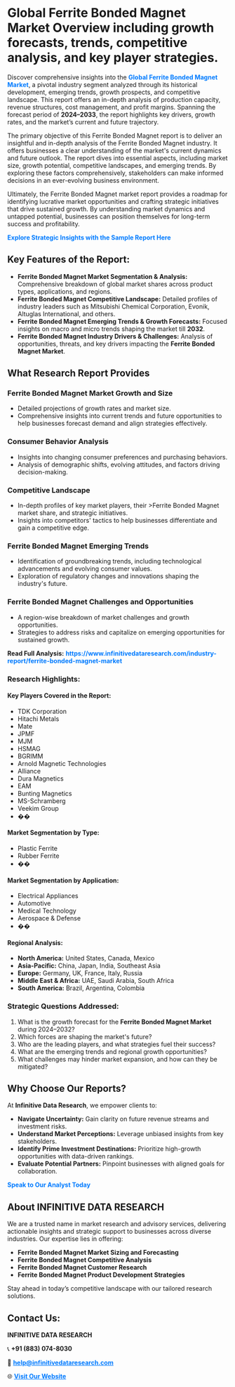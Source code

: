 <h1>Global Ferrite Bonded Magnet Market Overview including growth forecasts, trends, competitive analysis, and key player strategies.</h1>
<p>
Discover comprehensive insights into the 
<a href="https://www.infinitivedataresearch.com/industry-report/ferrite-bonded-magnet-market" rel="dofollow" style="color: #007BFF; text-decoration: none;"><strong>Global Ferrite Bonded Magnet Market</strong></a>, a pivotal industry segment analyzed through its historical development, emerging trends, growth prospects, and competitive landscape. This report offers an in-depth analysis of production capacity, revenue structures, cost management, and profit margins. Spanning the forecast period of <strong>2024–2033</strong>, the report highlights key drivers, growth rates, and the market’s current and future trajectory.
</p>
<p>
The primary objective of this Ferrite Bonded Magnet report is to deliver an insightful and in-depth analysis of the Ferrite Bonded Magnet industry. It offers businesses a clear understanding of the market's current dynamics and future outlook. The report dives into essential aspects, including market size, growth potential, competitive landscapes, and emerging trends. By exploring these factors comprehensively, stakeholders can make informed decisions in an ever-evolving business environment.
</p>
<p>
Ultimately, the Ferrite Bonded Magnet market report provides a roadmap for identifying lucrative market opportunities and crafting strategic initiatives that drive sustained growth. By understanding market dynamics and untapped potential, businesses can position themselves for long-term success and profitability.
</p>
<p>
<a href="https://www.infinitivedataresearch.com/request-sample/reportId=109692" style="color: #007BFF; text-decoration: none;"><strong>Explore Strategic Insights with the Sample Report Here</strong></a>
</p>

<h2>Key Features of the Report:</h2>
<ul>
<li><strong>Ferrite Bonded Magnet Market Segmentation & Analysis:</strong> Comprehensive breakdown of global market shares across product types, applications, and regions.</li>
<li><strong>Ferrite Bonded Magnet Competitive Landscape:</strong> Detailed profiles of industry leaders such as Mitsubishi Chemical Corporation, Evonik, Altuglas International, and others.</li>
<li><strong>Ferrite Bonded Magnet Emerging Trends & Growth Forecasts:</strong> Focused insights on macro and micro trends shaping the market till <strong>2032</strong>.</li>
<li><strong>Ferrite Bonded Magnet Industry Drivers & Challenges:</strong> Analysis of opportunities, threats, and key drivers impacting the <strong>Ferrite Bonded Magnet Market</strong>.</li>
</ul>

<h2>What Research Report Provides</h2>
<h3>Ferrite Bonded Magnet Market Growth and Size</h3>
<ul>
<li>Detailed projections of growth rates and market size.</li>
<li>Comprehensive insights into current trends and future opportunities to help businesses forecast demand and align strategies effectively.</li>
</ul>

<h3>Consumer Behavior Analysis</h3>
<ul>
<li>Insights into changing consumer preferences and purchasing behaviors.</li>
<li>Analysis of demographic shifts, evolving attitudes, and factors driving decision-making.</li>
</ul>

<h3>Competitive Landscape</h3>
<ul>
<li>In-depth profiles of key market players, their >Ferrite Bonded Magnet market share, and strategic initiatives.</li>
<li>Insights into competitors' tactics to help businesses differentiate and gain a competitive edge.</li>
</ul>

<h3>Ferrite Bonded Magnet Emerging Trends</h3>
<ul>
<li>Identification of groundbreaking trends, including technological advancements and evolving consumer values.</li>
<li>Exploration of regulatory changes and innovations shaping the industry's future.</li>
</ul>

<h3>Ferrite Bonded Magnet Challenges and Opportunities</h3>
<ul>
<li>A region-wise breakdown of market challenges and growth opportunities.</li>
<li>Strategies to address risks and capitalize on emerging opportunities for sustained growth.</li>
</ul>
<p><strong>Read Full Analysis:</strong> <a href="https://www.infinitivedataresearch.com/industry-report/ferrite-bonded-magnet-market" rel="dofollow" style="color: #007BFF; text-decoration: none;"><strong>https://www.infinitivedataresearch.com/industry-report/ferrite-bonded-magnet-market</strong></a></p>
<h3>Research Highlights:</h3>
<h4>Key Players Covered in the Report:</h4>
<ul><li>TDK Corporation</li><li>Hitachi Metals</li><li>Mate</li><li>JPMF</li><li>MJM</li><li>HSMAG</li><li>BGRIMM</li><li>Arnold Magnetic Technologies</li><li>Alliance</li><li>Dura Magnetics</li><li>EAM</li><li>Bunting Magnetics</li><li>MS-Schramberg</li><li>Veekim Group</li><li>��</li></ul>
<h4>Market Segmentation by Type:</h4>
<ul><li>Plastic Ferrite</li><li>Rubber Ferrite</li><li>��</li></ul>
<h4>Market Segmentation by Application:</h4>
<ul><li>Electrical Appliances</li><li>Automotive</li><li>Medical Technology</li><li>Aerospace &amp; Defense</li><li>��</li></ul>

<h4>Regional Analysis:</h4>
<ul>
<li><strong>North America:</strong> United States, Canada, Mexico</li>
<li><strong>Asia-Pacific:</strong> China, Japan, India, Southeast Asia</li>
<li><strong>Europe:</strong> Germany, UK, France, Italy, Russia</li>
<li><strong>Middle East & Africa:</strong> UAE, Saudi Arabia, South Africa</li>
<li><strong>South America:</strong> Brazil, Argentina, Colombia</li>
</ul>

<h3>Strategic Questions Addressed:</h3>
<ol>
<li>What is the growth forecast for the <strong>Ferrite Bonded Magnet Market</strong> during 2024–2032?</li>
<li>Which forces are shaping the market's future?</li>
<li>Who are the leading players, and what strategies fuel their success?</li>
<li>What are the emerging trends and regional growth opportunities?</li>
<li>What challenges may hinder market expansion, and how can they be mitigated?</li>
</ol>

<h2>Why Choose Our Reports?</h2>
<p>At <strong>Infinitive Data Research</strong>, we empower clients to:</p>
<ul>
<li><strong>Navigate Uncertainty:</strong> Gain clarity on future revenue streams and investment risks.</li>
<li><strong>Understand Market Perceptions:</strong> Leverage unbiased insights from key stakeholders.</li>
<li><strong>Identify Prime Investment Destinations:</strong> Prioritize high-growth opportunities with data-driven rankings.</li>
<li><strong>Evaluate Potential Partners:</strong> Pinpoint businesses with aligned goals for collaboration.</li>
</ul>
<p><a href="https://www.infinitivedataresearch.com/industry-report/ferrite-bonded-magnet-market" rel="dofollow" style="color: #007BFF; text-decoration: none;"><strong>Speak to Our Analyst Today</strong></a></p>

<h2>About INFINITIVE DATA RESEARCH</h2>
<p>We are a trusted name in market research and advisory services, delivering actionable insights and strategic support to businesses across diverse industries. Our expertise lies in offering:</p>
<ul>
<li><strong>Ferrite Bonded Magnet Market Sizing and Forecasting</strong></li>
<li><strong>Ferrite Bonded Magnet Competitive Analysis</strong></li>
<li><strong>Ferrite Bonded Magnet Customer Research</strong></li>
<li><strong>Ferrite Bonded Magnet Product Development Strategies</strong></li>
</ul>
<p>Stay ahead in today’s competitive landscape with our tailored research solutions.</p>

<h2>Contact Us:</h2>
<p><strong>INFINITIVE DATA RESEARCH</strong></p>
<p>📞 <strong>+91 (883) 074-8030</strong></p>
<p>📧 <strong><a href="mailto:help@infinitivedataresearch.com" style="color: #007BFF;">help@infinitivedataresearch.com</a></strong></p>
<p>🌐 <strong><a href="https://www.infinitivedataresearch.com" rel="dofollow" style="color: #007BFF;">Visit Our Website</a></strong></p>